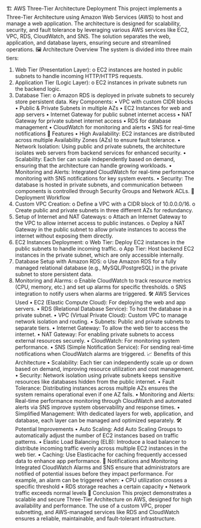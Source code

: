 🏗️ AWS Three-Tier Architecture Deployment
This project implements a Three-Tier Architecture using Amazon Web Services (AWS) to host and manage a web application. The architecture is designed for scalability, security, and fault tolerance by leveraging various AWS services like EC2, VPC, RDS, CloudWatch, and SNS. The solution separates the web, application, and database layers, ensuring secure and streamlined operations.
🖼️ Architecture Overview
The system is divided into three main tiers:
1.	Web Tier (Presentation Layer): 
o	EC2 instances are hosted in public subnets to handle incoming HTTP/HTTPS requests.
2.	Application Tier (Logic Layer): 
o	EC2 instances in private subnets run the backend logic.
3.	Database Tier: 
o	Amazon RDS is deployed in private subnets to securely store persistent data.
Key Components:
•	VPC with custom CIDR blocks
•	Public & Private Subnets in multiple AZs
•	EC2 Instances for web and app servers
•	Internet Gateway for public subnet internet access
•	NAT Gateway for private subnet internet access
•	RDS for database management
•	CloudWatch for monitoring and alerts
•	SNS for real-time notifications
🌟 Features
•	High Availability: EC2 instances are distributed across multiple Availability Zones (AZs) to ensure fault tolerance.
•	Network Isolation: Using public and private subnets, the architecture isolates web servers from backend services for enhanced security.
•	Scalability: Each tier can scale independently based on demand, ensuring that the architecture can handle growing workloads.
•	Monitoring and Alerts: Integrated CloudWatch for real-time performance monitoring with SNS notifications for key system events.
•	Security: The database is hosted in private subnets, and communication between components is controlled through Security Groups and Network ACLs.
🚀 Deployment Workflow
1.	Custom VPC Creation:
o	Define a VPC with a CIDR block of 10.0.0.0/16.
o	Create public and private subnets in three different AZs for redundancy.
2.	Setup of Internet and NAT Gateways:
o	Attach an Internet Gateway to the VPC to allow internet access to public instances.
o	Deploy a NAT Gateway in the public subnet to allow private instances to access the internet without exposing them directly.
3.	EC2 Instances Deployment:
o	Web Tier: Deploy EC2 instances in the public subnets to handle incoming traffic.
o	App Tier: Host backend EC2 instances in the private subnet, which are only accessible internally.
4.	Database Setup with Amazon RDS:
o	Use Amazon RDS for a fully managed relational database (e.g., MySQL/PostgreSQL) in the private subnet to store persistent data.
5.	Monitoring and Alarms:
o	Enable CloudWatch to track resource metrics (CPU, memory, etc.) and set up alarms for specific thresholds.
o	SNS integration to notify users when alarms are triggered.
🛠️ AWS Services Used
•	EC2 (Elastic Compute Cloud): For deploying the web and app servers.
•	RDS (Relational Database Service): To host the database in a private subnet.
•	VPC (Virtual Private Cloud): Custom VPC to manage network isolation and routing.
•	Subnets: Public and private subnets to separate tiers.
•	Internet Gateway: To allow the web tier to access the internet.
•	NAT Gateway: For enabling private subnets to access external resources securely.
•	CloudWatch: For monitoring system performance.
•	SNS (Simple Notification Service): For sending real-time notifications when CloudWatch alarms are triggered.
📈 Benefits of this Architecture
•	Scalability: Each tier can independently scale up or down based on demand, improving resource utilization and cost management.
•	Security: Network isolation using private subnets keeps sensitive resources like databases hidden from the public internet.
•	Fault Tolerance: Distributing instances across multiple AZs ensures the system remains operational even if one AZ fails.
•	Monitoring and Alerts: Real-time performance monitoring through CloudWatch and automated alerts via SNS improve system observability and response times.
•	Simplified Management: With dedicated layers for web, application, and database, each layer can be managed and optimized separately.
🛠️ Potential Improvements
•	Auto Scaling: Add Auto Scaling Groups to automatically adjust the number of EC2 instances based on traffic patterns.
•	Elastic Load Balancing (ELB): Introduce a load balancer to distribute incoming traffic evenly across multiple EC2 instances in the web tier.
•	Caching: Use Elasticache for caching frequently accessed data to enhance app performance.
📧 Notifications and Monitoring
Integrated CloudWatch Alarms and SNS ensure that administrators are notified of potential issues before they impact performance. For example, an alarm can be triggered when:
•	CPU utilization crosses a specific threshold
•	RDS storage reaches a certain capacity
•	Network traffic exceeds normal levels
📝 Conclusion
This project demonstrates a scalable and secure Three-Tier Architecture on AWS, designed for high availability and performance. The use of a custom VPC, proper subnetting, and AWS-managed services like RDS and CloudWatch ensures a reliable, maintainable, and fault-tolerant infrastructure.
